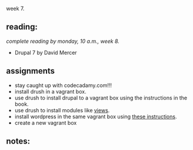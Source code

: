 week 7.  

## reading:  
_complete reading by monday, 10 a.m., week 8._  

- Drupal 7 by David Mercer


## assignments  

- stay caught up with codecadamy.com!!!  
- install drush in a vagrant box.  
- use drush to install drupal to a vagrant box using the instructions in the book.  
- use drush to install modules like [views](http://drupal.org/project/views).
- install wordpress in the same vagrant box using [these instructions](http://www.bloggingrocket.com/installing-wordpress-with-shell-access/). 
- create a new vagrant box


## notes:  
